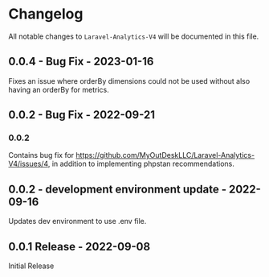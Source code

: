 # Changelog

All notable changes to `Laravel-Analytics-V4` will be documented in this file.

## 0.0.4 - Bug Fix - 2023-01-16

Fixes an issue where orderBy dimensions could not be used without also having an orderBy for metrics.

## 0.0.2 - Bug Fix - 2022-09-21

### 0.0.2

Contains bug fix for https://github.com/MyOutDeskLLC/Laravel-Analytics-V4/issues/4, in addition to implementing phpstan recommendations.

## 0.0.2 - development environment update  - 2022-09-16

Updates dev environment to use .env file.

## 0.0.1 Release - 2022-09-08

Initial Release
